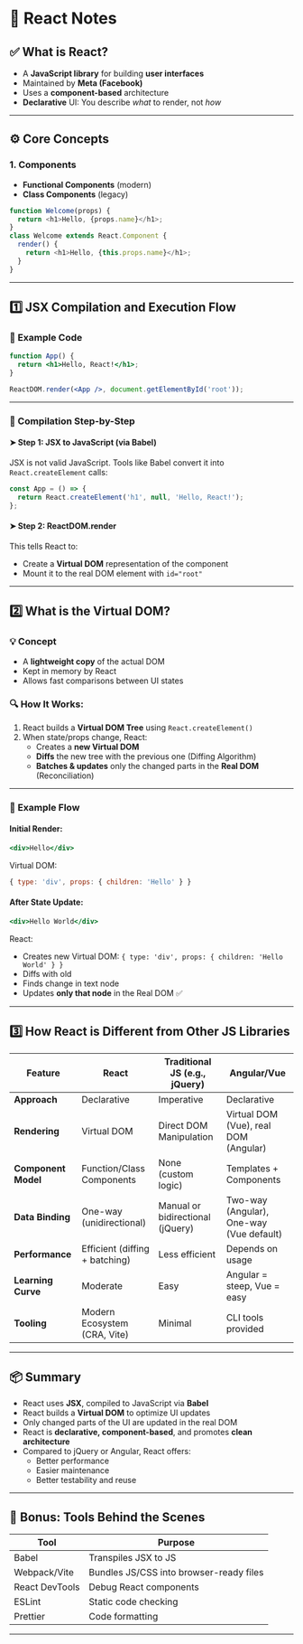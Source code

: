 
# 📘 React Notes

## ✅ What is React?

- A **JavaScript library** for building **user interfaces**
- Maintained by **Meta (Facebook)**
- Uses a **component-based** architecture
- **Declarative** UI: You describe *what* to render, not *how*

---

## ⚙️ Core Concepts

### 1. Components

- **Functional Components** (modern)
- **Class Components** (legacy)

```js
function Welcome(props) {
  return <h1>Hello, {props.name}</h1>;
}
class Welcome extends React.Component {
  render() {
    return <h1>Hello, {this.props.name}</h1>;
  }
}
```

---

## 1️⃣ JSX Compilation and Execution Flow

### 🧩 Example Code
```jsx
function App() {
  return <h1>Hello, React!</h1>;
}

ReactDOM.render(<App />, document.getElementById('root'));
```

---

### 🔄 Compilation Step-by-Step

#### ➤ Step 1: JSX to JavaScript (via Babel)
JSX is not valid JavaScript. Tools like Babel convert it into `React.createElement` calls:

```js
const App = () => {
  return React.createElement('h1', null, 'Hello, React!');
};
```

#### ➤ Step 2: ReactDOM.render
This tells React to:
- Create a **Virtual DOM** representation of the component
- Mount it to the real DOM element with `id="root"`

---

## 2️⃣ What is the Virtual DOM?

### 💡 Concept
- A **lightweight copy** of the actual DOM
- Kept in memory by React
- Allows fast comparisons between UI states

### 🔍 How It Works:
1. React builds a **Virtual DOM Tree** using `React.createElement()`
2. When state/props change, React:
   - Creates a **new Virtual DOM**
   - **Diffs** the new tree with the previous one (Diffing Algorithm)
   - **Batches & updates** only the changed parts in the **Real DOM** (Reconciliation)

---

### 🔄 Example Flow

#### Initial Render:
```jsx
<div>Hello</div>
```
Virtual DOM:
```js
{ type: 'div', props: { children: 'Hello' } }
```

#### After State Update:
```jsx
<div>Hello World</div>
```

React:
- Creates new Virtual DOM: `{ type: 'div', props: { children: 'Hello World' } }`
- Diffs with old
- Finds change in text node
- Updates **only that node** in the Real DOM ✅

---

## 3️⃣ How React is Different from Other JS Libraries

| Feature                | React                         | Traditional JS (e.g., jQuery)      | Angular/Vue               |
|------------------------|-------------------------------|------------------------------------|----------------------------|
| **Approach**           | Declarative                   | Imperative                         | Declarative                |
| **Rendering**          | Virtual DOM                   | Direct DOM Manipulation            | Virtual DOM (Vue), real DOM (Angular) |
| **Component Model**    | Function/Class Components     | None (custom logic)                | Templates + Components     |
| **Data Binding**       | One-way (unidirectional)      | Manual or bidirectional (jQuery)   | Two-way (Angular), One-way (Vue default) |
| **Performance**        | Efficient (diffing + batching)| Less efficient                     | Depends on usage           |
| **Learning Curve**     | Moderate                      | Easy                               | Angular = steep, Vue = easy |
| **Tooling**            | Modern Ecosystem (CRA, Vite)  | Minimal                            | CLI tools provided         |

---

## 📦 Summary

- React uses **JSX**, compiled to JavaScript via **Babel**
- React builds a **Virtual DOM** to optimize UI updates
- Only changed parts of the UI are updated in the real DOM
- React is **declarative, component-based**, and promotes **clean architecture**
- Compared to jQuery or Angular, React offers:
  - Better performance
  - Easier maintenance
  - Better testability and reuse

---

## 🔗 Bonus: Tools Behind the Scenes

| Tool         | Purpose                         |
|--------------|----------------------------------|
| Babel        | Transpiles JSX to JS            |
| Webpack/Vite | Bundles JS/CSS into browser-ready files |
| React DevTools | Debug React components         |
| ESLint       | Static code checking             |
| Prettier     | Code formatting                  |

---
